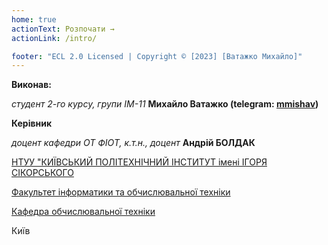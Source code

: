 ```yaml
---
home: true
actionText: Розпочати →
actionLink: /intro/

footer: "ECL 2.0 Licensed | Copyright © [2023] [Ватажко Михайло]"
---
```



**Виконав:** 



*студент 2-го курсу, групи ІМ-11*<span padding-right:5em></span> **Михайло Ватажко (telegram: [mmishav](https://t.me/mmishav))**



**Керівник**

*доцент кафедри ОТ ФІОТ, к.т.н., доцент*<span padding-right:5em></span> **Андрій БОЛДАК** 

[НТУУ "КИЇВСЬКИЙ ПОЛІТЕХНІЧНИЙ ІНСТИТУТ імені ІГОРЯ СІКОРСЬКОГО](https://kpi.ua/)

[Факультет інформатики та обчислювальної техніки](https://fiot.kpi.ua/)

[Кафедра обчислювальної техніки](https://comsys.kpi.ua/)

Київ
